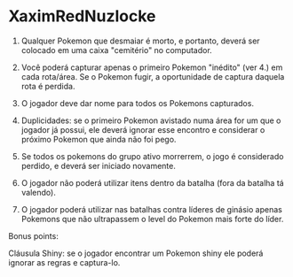 # XaximRedNuzlocke

1. Qualquer Pokemon que desmaiar é morto, e portanto, deverá ser colocado em uma caixa "cemitério" no computador.

2. Você poderá capturar apenas o primeiro Pokemon "inédito" (ver 4.) em cada rota/área. Se o Pokemon fugir, a oportunidade de captura daquela rota é perdida.

3. O jogador deve dar nome para todos os Pokemons capturados.

4. Duplicidades: se o primeiro Pokemon avistado numa área for um que o jogador já possui, ele deverá ignorar esse encontro e considerar o próximo Pokemon que ainda não foi pego.

5. Se todos os pokemons do grupo ativo morrerrem, o jogo é considerado perdido, e deverá ser iniciado novamente.

6. O jogador não poderá utilizar itens dentro da batalha (fora da batalha tá valendo).

7. O jogador poderá utilizar nas batalhas contra líderes de ginásio apenas Pokemons que não ultrapassem o level do Pokemon mais forte do líder.

Bonus points:

Cláusula Shiny: se o jogador encontrar um Pokemon shiny ele poderá ignorar as regras e captura-lo.
